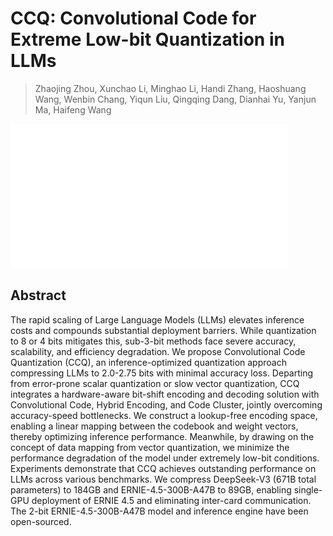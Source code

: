 # CCQ: Convolutional Code for Extreme Low-bit Quantization in LLMs

> Zhaojing Zhou, Xunchao Li, Minghao Li, Handi Zhang, Haoshuang Wang, Wenbin Chang, Yiqun Liu, Qingqing Dang, Dianhai Yu, Yanjun Ma, Haifeng Wang

![](../../blank.jpg)

## Abstract

The rapid scaling of Large Language Models (LLMs) elevates inference costs
and compounds substantial deployment barriers. While quantization to 8 or 4
bits mitigates this, sub-3-bit methods face severe accuracy, scalability, and
efficiency degradation. We propose Convolutional Code Quantization (CCQ), an
inference-optimized quantization approach compressing LLMs to 2.0-2.75 bits
with minimal accuracy loss. Departing from error-prone scalar quantization or
slow vector quantization, CCQ integrates a hardware-aware bit-shift encoding
and decoding solution with Convolutional Code, Hybrid Encoding, and Code
Cluster, jointly overcoming accuracy-speed bottlenecks. We construct a
lookup-free encoding space, enabling a linear mapping between the codebook and
weight vectors, thereby optimizing inference performance. Meanwhile, by drawing
on the concept of data mapping from vector quantization, we minimize the
performance degradation of the model under extremely low-bit conditions.
Experiments demonstrate that CCQ achieves outstanding performance on LLMs
across various benchmarks. We compress DeepSeek-V3 (671B total parameters) to
184GB and ERNIE-4.5-300B-A47B to 89GB, enabling single-GPU deployment of ERNIE
4.5 and eliminating inter-card communication. The 2-bit ERNIE-4.5-300B-A47B
model and inference engine have been open-sourced.
